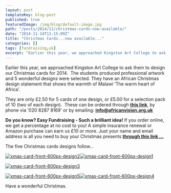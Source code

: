 ```yaml
---
layout: post
templateKey: blog-post
published: true
featuredImage: /img/blog/default-image.jpg
path: "/posts/2014/11/christmas-cards-now-available/"
date: "2014-11-14T11:15:09Z"
title: "Christmas Cards...now available..."
categories: []
tags: [fundraising,uk]
excerpt: "Earlier this year, we approached Kingston Art College to ask them to design our Christmas cards for..."
---
```


Earlier this year, we approached Kingston Art College to ask them to design our Christmas cards for 2014.  The students produced professional artwork and 5 wonderful designs were selected. They have an African Christmas design statement that shows the warmth of Malawi ‘The warm heart of Africa’.

They are only £2.50 for 5 cards of one design, or £5.00 for a selection pack of 10 (two of each design).  These can be ordered through [**this link**](https://www.africanvision.org.uk/shop/ "Store"), by phone via '020 8287 8169' or by emailing: [**info@africanvision.org.uk**](mailto:info@africanvision.org.uk)

**Do you know? Easy Fundraising - Such a brilliant idea!** If you order online, we get a percentage at no cost to you! A simple insurance renewal or Amazon purchase can earn us £10 or more. Just your name and email address is all you need to buy your Christmas presents [**through this link ...**](https://landirani.cmail2.com/t/y-l-iidred-drjttytkl-w/)

The five Christmas cards designs follow...

[![xmas-card-front-600px-design2](https://f000.backblazeb2.com/file/avm-wp-uploads/2014/10/xmas-card-front-600px-design2-300x300.jpg)](https://f000.backblazeb2.com/file/avm-wp-uploads/2014/10/xmas-card-front-600px-design2.jpg)[![xmas-card-front-600px-design1](https://f000.backblazeb2.com/file/avm-wp-uploads/2014/10/xmas-card-front-600px-design1-300x300.jpg)](https://f000.backblazeb2.com/file/avm-wp-uploads/2014/10/xmas-card-front-600px-design1.jpg)

[![xmas-card-front-600px-design3](https://f000.backblazeb2.com/file/avm-wp-uploads/2014/10/xmas-card-front-600px-design3-300x300.jpg)](https://f000.backblazeb2.com/file/avm-wp-uploads/2014/10/xmas-card-front-600px-design3.jpg)

[![xmas-card-front-600px-design5](https://f000.backblazeb2.com/file/avm-wp-uploads/2014/10/xmas-card-front-600px-design5-300x300.jpg)](https://f000.backblazeb2.com/file/avm-wp-uploads/2014/10/xmas-card-front-600px-design5.jpg)[![xmas-card-front-600px-design4](https://f000.backblazeb2.com/file/avm-wp-uploads/2014/10/xmas-card-front-600px-design4-300x300.jpg)](https://f000.backblazeb2.com/file/avm-wp-uploads/2014/10/xmas-card-front-600px-design4.jpg)

Have a wonderful Christmas.